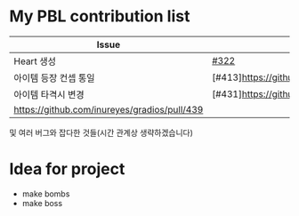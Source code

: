 My PBL contribution list
========================

| Issue                    | Link.   | Pull Request |
|--------------------------|---------|--------------|
| Heart 생성     | [#322](https://github.com/inureyes/gradios/issues/322) | https://github.com/inureyes/gradios/pull/339 |
| 아이템 등장 컨셉 통일|[#413]https://github.com/inureyes/gradios/issues/413|https://github.com/inureyes/gradios/pull/427|
| 아이템 타격시 변경|[#431]https://github.com/inureyes/gradios/issues/431|
https://github.com/inureyes/gradios/pull/439|
및 여러 버그와 잡다한 것들(시간 관계상 생략하겠습니다)

Idea for project
================

 * make bombs
 * make boss

